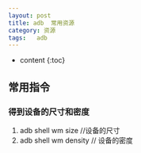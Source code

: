```yaml
---
layout: post
title: adb  常用资源
category: 资源
tags:   adb
---
```


* content
{:toc}

## 常用指令
### 得到设备的尺寸和密度
1. adb shell wm size    //设备的尺寸
2. adb shell wm density  // 设备的密度
